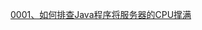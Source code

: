 [0001、如何排查Java程序将服务器的CPU撑满](https://github.com/SkillingYu/Java_note/blob/master/0001%E3%80%81%E5%A6%82%E4%BD%95%E6%8E%92%E6%9F%A5Java%E7%A8%8B%E5%BA%8F%E5%B0%86%E6%9C%8D%E5%8A%A1%E5%99%A8%E7%9A%84CPU%E6%92%91%E6%BB%A1.md)